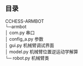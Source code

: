 

## 目录 
CCHESS-ARMBOT   
└─armbot    
   │  com.py       串口  
   │  config_a.py  参数  
   │  gui.py       机械臂调试界面    
   │  model.py     机械臂位置逆运动学解算  
   └─ robot.py     机械臂类  

